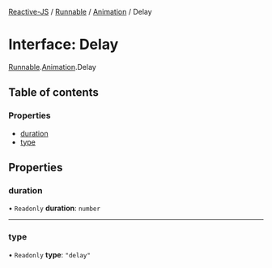[Reactive-JS](../README.md) / [Runnable](../modules/Runnable.md) / [Animation](../modules/Runnable.Animation.md) / Delay

# Interface: Delay

[Runnable](../modules/Runnable.md).[Animation](../modules/Runnable.Animation.md).Delay

## Table of contents

### Properties

- [duration](Runnable.Animation.Delay.md#duration)
- [type](Runnable.Animation.Delay.md#type)

## Properties

### duration

• `Readonly` **duration**: `number`

___

### type

• `Readonly` **type**: ``"delay"``
